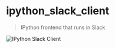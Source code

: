 ipython_slack_client
======================
> IPython frontend that runs in Slack

![IPython Slack Client](https://i.imgur.com/SvyDlmE.gif)
